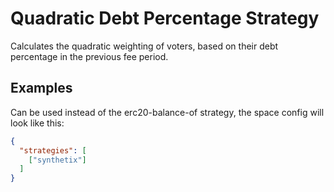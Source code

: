 # Quadratic Debt Percentage Strategy

Calculates the quadratic weighting of voters, based on their debt percentage in the previous fee period.

## Examples

Can be used instead of the erc20-balance-of strategy, the space config will look like this:

```JSON
{
  "strategies": [
    ["synthetix"]
  ]
}
```
